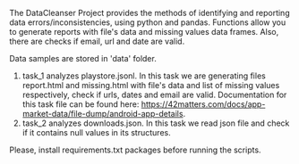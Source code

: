 The DataCleanser Project provides the methods of identifying and reporting data errors/inconsistencies, using python and pandas.
Functions allow you to generate reports with file's data and missing values data frames.
Also, there are checks if email, url and date are valid.

Data samples are stored in 'data' folder.

1) task_1 analyzes playstore.jsonl.
In this task we are generating files report.html and missing.html with file's data and list of missing values respectively, check if urls, dates and email are valid.
Documentation for this task file can be found here:
https://42matters.com/docs/app-market-data/file-dump/android-app-details.
2) task_2 analyzes downloads.json.
In this task we read json file and check if it contains null values in its structures.

Please, install requirements.txt packages before running the scripts. 
